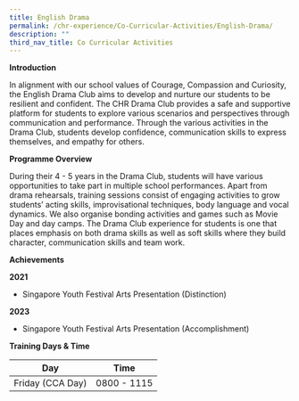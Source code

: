 ```yaml
---
title: English Drama
permalink: /chr-experience/Co-Curricular-Activities/English-Drama/
description: ""
third_nav_title: Co Curricular Activities
---
```

**Introduction**

In alignment with our school values of Courage, Compassion and Curiosity, the English Drama Club aims to develop and nurture our students to be resilient and confident. The CHR Drama Club provides a safe and supportive platform for students to explore various scenarios and perspectives through communication and performance. Through the various activities in the Drama Club, students develop confidence, communication skills to express themselves, and empathy for others.

**Programme Overview**

During their 4 - 5 years in the Drama Club, students will have various opportunities to take part in multiple school performances. Apart from drama rehearsals, training sessions consist of engaging activities to grow students’ acting skills, improvisational techniques, body language and vocal dynamics. We also organise bonding activities and games such as Movie Day and day camps. The Drama Club experience for students is one that places emphasis on both drama skills as well as soft skills where they build character, communication skills and team work. 

**Achievements**

**2021** <br>
- Singapore Youth Festival Arts Presentation (Distinction)

**2023**<br>
- Singapore Youth Festival Arts Presentation (Accomplishment)

**Training Days &amp; Time**

| Day| Time | 
| -------- | -------- | 
| Friday (CCA Day) | 0800 - 1115 |